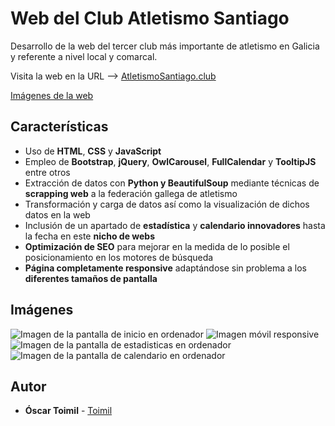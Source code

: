 # Web del Club Atletismo Santiago

Desarrollo de la web del tercer club más importante de atletismo en Galicia y referente a nivel local y comarcal. 

Visita la web en la URL --> [AtletismoSantiago.club](https://www.atletismosantiago.club) 

 [Imágenes de la web](#Imágenes)

## Características

* Uso de **HTML**, **CSS** y **JavaScript**
* Empleo de **Bootstrap**, **jQuery**, **OwlCarousel**, **FullCalendar** y **TooltipJS** entre otros
* Extracción de datos con **Python y BeautifulSoup** mediante técnicas de **scrapping web** a la federación gallega de atletismo
* Transformación y carga de datos así como la visualización de dichos datos en la web
* Inclusión de un apartado de **estadística** y **calendario innovadores** hasta la fecha en este **nicho de webs**
* **Optimización de SEO** para mejorar en la medida de lo posible el posicionamiento en los motores de búsqueda
* **Página completamente responsive** adaptándose sin problema a los **diferentes tamaños de pantalla**

## Imágenes
<image src="https://raw.githubusercontent.com/Toimil/AtletismoSantiago/master/readme-img/pc_inicio.png" alt="Imagen de la pantalla de inicio en ordenador">
<image src="https://raw.githubusercontent.com/Toimil/AtletismoSantiago/master/readme-img/movil_responsive.png" alt="Imagen móvil responsive">
<image src="https://raw.githubusercontent.com/Toimil/AtletismoSantiago/master/readme-img/pc_estadisticas.png" alt="Imagen de la pantalla de estadisticas en ordenador">
<image src="https://raw.githubusercontent.com/Toimil/AtletismoSantiago/master/readme-img/pc_calendario.png" alt="Imagen de la pantalla de calendario en ordenador">

## Autor

* **Óscar Toimil** - [Toimil](https://github.com/Toimil)
